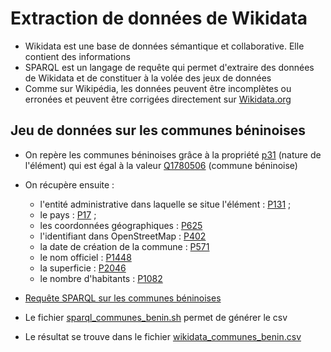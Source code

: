 # Extraction de données de Wikidata

* Wikidata est une base de données sémantique et collaborative. Elle contient des informations
* SPARQL est un langage de requête qui permet d'extraire des données de Wikidata et de constituer à la volée des jeux de données
* Comme sur Wikipédia, les données peuvent être incomplètes ou erronées et peuvent être corrigées directement sur [Wikidata.org](https://www.wikidata.org/wiki/Wikidata:Main_Page)

## Jeu de données sur les communes béninoises

* On repère les communes béninoises grâce à la propriété [p31](https://www.wikidata.org/wiki/Property:P31) (nature de l'élément) qui est égal à la valeur [Q1780506](https://www.wikidata.org/wiki/Q1780506) (commune béninoise)
* On récupère ensuite :
  * l'entité administrative dans laquelle se situe l'élément : [P131](https://www.wikidata.org/wiki/Property:P131) ;  
  * le pays : [P17](https://www.wikidata.org/wiki/Property:P17) ;
  * les coordonnées géographiques : [P625](https://www.wikidata.org/wiki/Property:P625)
  * l'identifiant dans OpenStreetMap : [P402](https://www.wikidata.org/wiki/Property:P402)
  * la date de création de la commune : [P571](https://www.wikidata.org/wiki/Property:P571)
  * le nom officiel : [P1448](https://www.wikidata.org/wiki/Property:P1448)
  * la superficie : [P2046](https://www.wikidata.org/wiki/Property:P2046)
  * le nombre d'habitants : [P1082](https://www.wikidata.org/wiki/Property:P1082)

* [Requête SPARQL sur les communes béninoises](https://query.wikidata.org/#PREFIX%20wd%3A%20%3Chttp%3A%2F%2Fwww.wikidata.org%2Fentity%2F%3E%0APREFIX%20wdt%3A%20%3Chttp%3A%2F%2Fwww.wikidata.org%2Fprop%2Fdirect%2F%3E%0APREFIX%20wikibase%3A%20%3Chttp%3A%2F%2Fwikiba.se%2Fontology%23%3E%0APREFIX%20p%3A%20%3Chttp%3A%2F%2Fwww.wikidata.org%2Fprop%2F%3E%0APREFIX%20v%3A%20%3Chttp%3A%2F%2Fwww.wikidata.org%2Fprop%2Fstatement%2F%3E%0APREFIX%20q%3A%20%3Chttp%3A%2F%2Fwww.wikidata.org%2Fprop%2Fqualifier%2F%3E%0APREFIX%20rdfs%3A%20%3Chttp%3A%2F%2Fwww.w3.org%2F2000%2F01%2Frdf-schema%23%3E%0A%0ASELECT%20%3Fcommune_id%20%3Fcommune_frlabel%20%3Fadministrative_area_id%20%3Fadministrative_area_frlabel%20%3Fcountry_id%20%3Fcountry_frlabel%20%3Fcoord%20%3Flien_osm%20%3Fdate_creation%20%3Fnom_officiel%20%3Fsuperficie%20%3Fpopulation%0AWHERE%0A{%0A%20%20%20%3Fcommune_id%20wdt%3AP31%20wd%3AQ1780506%20.%20%20%20%20%23%20find%20items%20that%20have%20%22instance%20of%20%28P31%29%3A%20commune%20of%20Benin%20%28Q1780506%29%22%0A%20%20%20OPTIONAL%20{%3Fcommune_id%20rdfs%3Alabel%20%3Fcommune_frlabel%20%20filter%20%28lang%28%3Fcommune_frlabel%20%29%20%3D%20%22fr%22%29%20.}%0A%20%20%20OPTIONAL%20{%3Fcommune_id%20wdt%3AP131%20%3Fadministrative_area_id%20.}%0A%20%20%20OPTIONAL%20{%3Fadministrative_area_id%20rdfs%3Alabel%20%3Fadministrative_area_frlabel%20%20filter%20%28lang%28%3Fadministrative_area_frlabel%20%29%20%3D%20%22fr%22%29%20.}%0A%20%20%20OPTIONAL%20{%3Fcommune_id%20wdt%3AP17%20%3Fcountry_id%20.}%0A%20%20%20OPTIONAL%20{%3Fcountry_id%20rdfs%3Alabel%20%3Fcountry_frlabel%20%20filter%20%28lang%28%3Fcountry_frlabel%20%29%20%3D%20%22fr%22%29%20.}%20%20%0A%20%20%20OPTIONAL%20{%3Fcommune_id%20wdt%3AP625%20%3Fcoord}%0A%20%20%20OPTIONAL%20{%3Fcommune_id%20wdt%3AP402%20%3Flien_osm}%0A%20%20%20OPTIONAL%20{%3Fcommune_id%20wdt%3AP571%20%3Fdate_creation}%0A%20%20%20OPTIONAL%20{%3Fcommune_id%20wdt%3AP1448%20%3Fnom_officiel}%0A%20%20%20OPTIONAL%20{%3Fcommune_id%20wdt%3AP2046%20%3Fsuperficie}%0A%20%20%20OPTIONAL%20{%3Fcommune_id%20wdt%3AP1082%20%3Fpopulation}%0A}%0A)
* Le fichier [sparql_communes_benin.sh](sparql_communes_benin.sh) permet de générer le csv
* Le résultat se trouve dans le fichier [wikidata_communes_benin.csv](wikidata_communes_benin.csv)
